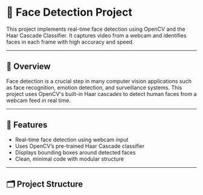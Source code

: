 # 🧠 Face Detection Project

This project implements real-time face detection using OpenCV and the Haar Cascade Classifier. It captures video from a webcam and identifies faces in each frame with high accuracy and speed.

---

## 📌 Overview

Face detection is a crucial step in many computer vision applications such as face recognition, emotion detection, and surveillance systems. This project uses OpenCV's built-in Haar cascades to detect human faces from a webcam feed in real time.

---

## 🎯 Features

- Real-time face detection using webcam input
- Uses OpenCV’s pre-trained Haar Cascade classifier
- Displays bounding boxes around detected faces
- Clean, minimal code with modular structure

---

## 🗂️ Project Structure


